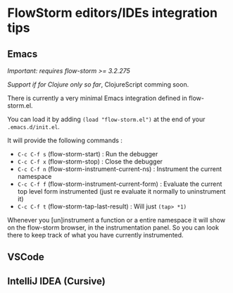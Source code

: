 # FlowStorm editors/IDEs integration tips

## Emacs

*Important: requires flow-storm >= 3.2.275*

*Support if for Clojure only so far*, ClojureScript comming soon.

There is currently a very minimal Emacs integration defined in flow-storm.el.

You can load it by adding `(load "flow-storm.el")` at the end of your `.emacs.d/init.el`.

It will provide the following commands :

- `C-c C-f s` (flow-storm-start) : Run the debugger
- `C-c C-f x` (flow-storm-stop) : Close the debugger
- `C-c C-f n` (flow-storm-instrument-current-ns) : Instrument the current namespace
- `C-c C-f f` (flow-storm-instrument-current-form) : Evaluate the current top level form instrumented (just re evaluate it normally to uninstrument it)
- `C-c C-f t` (flow-storm-tap-last-result) : Will just `(tap> *1)`

Whenever you [un]instrument a function or a entire namespace it will show on the flow-storm browser, in the instrumentation panel. So you
can look there to keep track of what you have currently instrumented.

## VSCode

## IntelliJ IDEA (Cursive)
